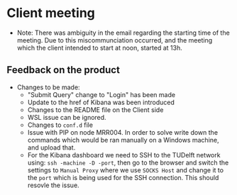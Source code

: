 # Client meeting

- Note: There was ambiguity in the email regarding the starting time of the meeting. Due to this miscommunciation occurred, and the meeting which the client intended to start at noon, started at 13h.

## Feedback on the product

- Changes to be made:
    -  "Submit Query" change to "Login" has been made
    - Update to the href of Kibana was been introduced
    - Changes to the README file on the Client side
    - WSL issue can be ignored.
    - Changes to `conf.d` file
    - Issue with PIP on node MRR004. In order to solve write down the commands which would be ran manually on a Windows machine, and upload that.
    - For the Kibana dashboard we need to SSH to the TUDelft network using: `ssh -machine -D -port`, then go to the browser and switch the settings to `Manual Proxy` where we use `SOCKS Host` and change it to the `port` which is being used for the SSH connection. This should resovle the issue. 
    
